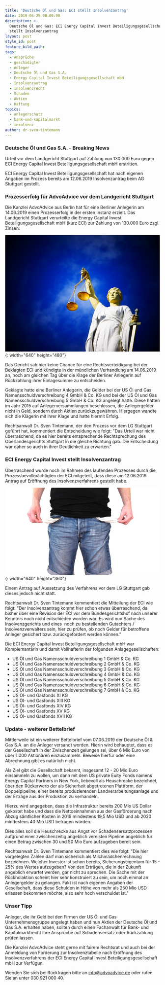```yaml
---
title: 'Deutsche Öl und Gas: ECI stellt Insolvenzantrag'
date: 2019-06-25 00:00:00
description: >-
  Deutsche Öl und Gas: ECI Energy Capital Invest Beteiligungsgesellschaft mbH
  stellt Insolvenzantrag
layout: post
style_id: post
feature_bild_path:
tags:
  - Ansprüche
  - geschädigter
  - Anleger
  - Deutsche Öl und Gas S.A.
  - Energy Capital Invest Beteiligungsgesellschaft mbH
  - Insolvenzantrag
  - Insolvenzrecht
  - Schaden
  - Aktien
  - Haftung
topics:
  - anlegerschutz
  - bank-und-kapitalmarkt
  - insolvenz
author: dr-sven-tintemann
---
```


### Deutsche Öl und Gas S.A. - Breaking News

Urteil vor dem Landgericht Stuttgart auf Zahlung von 130.000 Euro gegen ECI Energy Capital Invest Beteiligungsgesellschaft mbH erstritten.

ECI Energy Capital Invest Beteiligungsgesellschaft hat nach eigenen Angaben im Prozess bereits am 12.06.2019 Insolvenzantrag beim AG Stuttgart gestellt.

### Prozesserfolg f&uuml;r AdvoAdvice vor dem Landgericht Stuttgart

Die Kanzlei AdvoAdvice aus Berlin hat f&uuml;r eine Berliner Anlegerin am 14.06.2019 einen Prozesserfolg in der ersten Instanz erzielt. Das Landgericht Stuttgart verurteilte die Energy Capital Invest Beteiligungsgesellschaft mbH (kurz ECI) zur Zahlung von 130.000 Euro zzgl. Zinsen.

![Justitia - Foto Pixabay](/uploads/justice-2071539-640-4.jpg "Erfolg von AdvoAdvice vor dem LG Stuttgart"){: width="640" height="480"}

Das Gericht sah hier keine Chance f&uuml;r eine Rechtsverteidigung bei der Beklagten ECI und k&uuml;ndigte in der m&uuml;ndlichen Verhandlung am 14.06.2019 an, noch am gleichen Tag &uuml;ber die Klage der Berliner Anlegerin auf R&uuml;ckzahlung ihrer Einlagesumme zu entscheiden.

Geklagte hatte eine Berliner Anlegerin, die Gelder bei der US Öl und Gas Namensschuldverschreibung 4 GmbH & Co. KG und bei der US Öl und Gas Namensschuldverschreibung 5 GmbH & Co. KG angelegt hatte. Diese hatten im Jahr 2015 auf Anlegerversammlungen beschlossen, die Anlegergelder nicht in Geld, sondern durch Aktien zur&uuml;ckzugew&auml;hren. Hiergegen wandte sich die Kl&auml;gerin mit ihrer Klage und hatte hiermit Erfolg.

Rechtsanwalt Dr. Sven Tintemann, der den Prozess vor dem LG Stuttgart gef&uuml;hrt hat, kommentiert die Entscheidung wie folgt: "Das Urteil war nicht &uuml;berraschend, da es hier bereits entsprechende Rechtsprechung des Oberlandesgerichts Stuttgart in die gleiche Richtung gab. Die Entscheidung war daher so auch in ihrer Deutlichkeit zu erwarten."

### ECI Energy Capital Invest stellt Insolvenzantrag

&Uuml;berraschend wurde noch im Rahmen des laufenden Prozesses durch die Prozessbevollm&auml;chtigten der ECI mitgeteilt, dass diese am 12.06.2019 Antrag auf Eröffnung des Insolvenzverfahrens gestellt habe.

![Taschen leer - Foto Pixabay](/uploads/no-money-2070384-640-7.jpg "ECI stellt Insolvenzantrag"){: width="640" height="360"}

Einem Antrag auf Aussetzung des Verfahrens vor dem LG Stuttgart gab dieses jedoch nicht statt.

Rechtsanwalt Dr. Sven Tintemann kommentiert die Mitteilung der ECI wie folgt: "Der Insolvenzantrag kommt hier schon etwas &uuml;berraschend, da bisher &uuml;ber eine Revision der ECI vor dem Bundesgerichtshof nach unserer Kenntnis noch nicht entschieden worden war. Es wird nun Sache des Insolvenzgerichts und eines&nbsp; noch zu bestellenden Gutachters / Insolvenzverwalters sein, hier zu pr&uuml;fen, ob noch Gelder f&uuml;r betroffene Anleger gesichert bzw. zur&uuml;ckgefordert werden können."

Die ECI Energy Capital Invest Beteiligungsgesellschaft mbH war Komplemant&auml;rin und damit Vollhafterin der folgenden Anlagegesellschaften:

* US Öl und Gas Namensschuldverschreibung 1 GmbH & Co. KG
* US Öl und Gas Namensschuldverschreibung 2 GmbH & Co. KG
* US Öl und Gas Namensschuldverschreibung 3 GmbH & Co. KG
* US Öl und Gas Namensschuldverschreibung 4 GmbH & Co. KG
* US Öl und Gas Namensschuldverschreibung 5 GmbH & Co. KG
* US Öl und Gas Namensschuldverschreibung 6 GmbH & Co. KG
* US Öl und Gas Namensschuldverschreibung 7 GmbH & Co. KG
* US Öl- und Gasfonds XI KG
* US Öl- und Gasfonds XIII KG
* US Öl- und Gasfonds XIV KG
* US Öl- und Gasfonds XV KG
* US Öl- und Gasfonds XVII KG

### Update - weiterer Bettelbrief

Mittlerweile ist ein weiterer Bettelbrief vom 07.06.2019 der Deutsche Öl & Gas S.A. an die Anleger versandt worden. Hierin wird behauptet, dass es der Gesellschaft in der Zwischenzeit gelungen sei, &uuml;ber 6 Mio Euro von &uuml;ber 1.000 Aktion&auml;ren einzusammeln. Beweise hierf&uuml;r oder eine Abrechnung gibt es nat&uuml;rlich nicht.

Als Ziel gibt die Gesellschaft bekannt, insgesamt 12 - 20 Mio Euro einsammeln zu wollen, um dann mit dem US private Euity Fonds namens Energy Capital Partners in New York, liebevoll als Heuschrecke bezeichnet, &uuml;ber den R&uuml;ckerwerb der als Sicherheit abgetretenen Plattform, der Doppelpipeline, einer bereits produzierenden Landverarbeitungsanlage und der Ertr&auml;ge aus der Produktion zu verhandeln.

Hierzu wird angegeben, dass die Infrastruktur bereits 200 Mio US Dollar gekostet habe und dass die Nettoeinnahmen aus der Gasförderung nach Abzug s&auml;mtlicher Kosten in 2019 mindestens 19,5 Mio USD und ab 2020 mindestens 40 Mio USD betragen w&uuml;rden.

Dies alles soll die Heuschrecke aus Angst vor Schadensersatzprozessen aufgrund einer zwischenzeitig angeblich vereisten Pipeline angeblich f&uuml;r einen Betrag zwischen 30 und 50 Mio Euro aufzugeben bereit sein.

Rechtsanwalt Dr. Sven Tintemann kommentiert dies wie folgt: "Die hier vorgelegten Zahlen darf man sicherlich als Milchm&auml;dchenrechnung bezeichnen. Welcher Investor ist schon bereits, Sicherungseigentum f&uuml;r 15 - 25% des Wertes aufzugeben? Von den Ertr&auml;gen, die in der Zukunft angeblich erwartet werden, gar nicht zu sprechen. Die Sache mit der R&uuml;ckholaktion scheint hier sehr konstruiert zu sein, um noch einmal an Anlegergelder zu gelangen. Fakt ist nach eigenen Angaben der Gesellschaft, dass diese Schulden in Höhe von mehr als 250 Mio USD erlassen bekommen möchte, also sehr hoch verschuldet ist."

### Unser Tipp

Anleger, die ihr Geld bei den Firmen der US Öl und Gas Unternehmensgruppe angelegt haben und nun Aktien der Deutsche Öl und Gas S.A. erhalten haben, sollten durch einen Fachanwalt f&uuml;r Bank- und Kapitalmarktrecht ihre Anspr&uuml;che auf Schadensersatz oder R&uuml;ckzahlung pr&uuml;fen lassen.

Die Kanzlei AdvoAdvice steht gerne mit fairem Rechtsrat und auch bei der Anmeldung von Forderung zur Insolvenztabelle nach Eröffnung des Insolvenzverfahrens der ECI Energy Capital Invest Beteiligungsgesellschaft mbH zur Verf&uuml;gun.

Wenden Sie sich bei R&uuml;ckfragen bitte an info@advoadvice.de oder rufen Sie an unter 030 921 000 40.